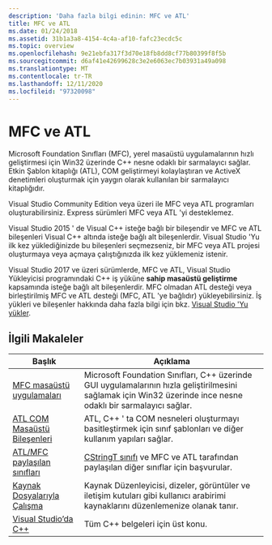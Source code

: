 ```yaml
---
description: 'Daha fazla bilgi edinin: MFC ve ATL'
title: MFC ve ATL
ms.date: 01/24/2018
ms.assetid: 31b1a3a8-4154-4c4a-af10-fafc23ecdc5c
ms.topic: overview
ms.openlocfilehash: 9e21ebfa317f3d70e18fb8dd8cf77b80399f8f5b
ms.sourcegitcommit: d6af41e42699628c3e2e6063ec7b03931a49a098
ms.translationtype: MT
ms.contentlocale: tr-TR
ms.lasthandoff: 12/11/2020
ms.locfileid: "97320098"
---
```

# <a name="mfc-and-atl"></a>MFC ve ATL

Microsoft Foundation Sınıfları (MFC), yerel masaüstü uygulamalarının hızlı geliştirmesi için Win32 üzerinde C++ nesne odaklı bir sarmalayıcı sağlar. Etkin Şablon kitaplığı (ATL), COM geliştirmeyi kolaylaştıran ve ActiveX denetimleri oluşturmak için yaygın olarak kullanılan bir sarmalayıcı kitaplığıdır.

Visual Studio Community Edition veya üzeri ile MFC veya ATL programları oluşturabilirsiniz. Express sürümleri MFC veya ATL 'yi desteklemez.

Visual Studio 2015 ' de Visual C++ isteğe bağlı bir bileşendir ve MFC ve ATL bileşenleri Visual C++ altında isteğe bağlı alt bileşenlerdir. Visual Studio 'Yu ilk kez yüklediğinizde bu bileşenleri seçmezseniz, bir MFC veya ATL projesi oluşturmaya veya açmaya çalıştığınızda ilk kez yüklemeniz istenir.

Visual Studio 2017 ve üzeri sürümlerde, MFC ve ATL, Visual Studio Yükleyicisi programındaki C++ iş yüküne **sahip masaüstü geliştirme** kapsamında isteğe bağlı alt bileşenlerdir. MFC olmadan ATL desteği veya birleştirilmiş MFC ve ATL desteği (MFC, ATL 'ye bağlıdır) yükleyebilirsiniz. İş yükleri ve bileşenler hakkında daha fazla bilgi için bkz. [Visual Studio 'Yu yükler](/visualstudio/install/install-visual-studio).

## <a name="related-articles"></a>İlgili Makaleler

|Başlık|Açıklama|
|-----------|-----------------|
|[MFC masaüstü uygulamaları](mfc-desktop-applications.md)|Microsoft Foundation Sınıfları, C++ üzerinde GUI uygulamalarının hızla geliştirilmesini sağlamak için Win32 üzerinde ince nesne odaklı bir sarmalayıcı sağlar.|
|[ATL COM Masaüstü Bileşenleri](../atl/atl-com-desktop-components.md)|ATL, C++ ' ta COM nesneleri oluşturmayı basitleştirmek için sınıf şablonları ve diğer kullanım yapıları sağlar.|
|[ATL/MFC paylaşılan sınıfları](../atl-mfc-shared/atl-mfc-shared-classes.md)|[CStringT sınıfı](../atl-mfc-shared/reference/cstringt-class.md) ve MFC ve ATL tarafından paylaşılan diğer sınıflar için başvurular.|
|[Kaynak Dosyalarıyla Çalışma](../windows/working-with-resource-files.md)|Kaynak Düzenleyicisi, dizeler, görüntüler ve iletişim kutuları gibi kullanıcı arabirimi kaynaklarını düzenlemenize olanak tanır.|
|[Visual Studio’da C++](../overview/visual-cpp-in-visual-studio.md)|Tüm C++ belgeleri için üst konu.|

